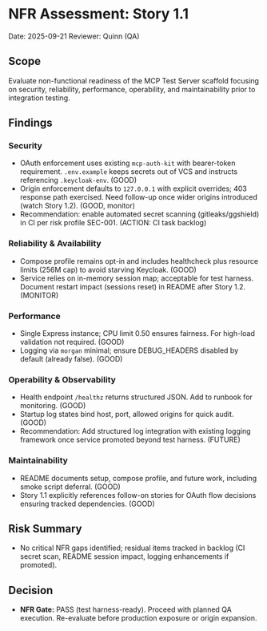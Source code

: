 # NFR Assessment: Story 1.1

Date: 2025-09-21
Reviewer: Quinn (QA)

## Scope
Evaluate non-functional readiness of the MCP Test Server scaffold focusing on security, reliability, performance, operability, and maintainability prior to integration testing.

## Findings

### Security
- OAuth enforcement uses existing `mcp-auth-kit` with bearer-token requirement. `.env.example` keeps secrets out of VCS and instructs referencing `.keycloak-env`. (GOOD)
- Origin enforcement defaults to `127.0.0.1` with explicit overrides; 403 response path exercised. Need follow-up once wider origins introduced (watch Story 1.2). (GOOD, monitor)
- Recommendation: enable automated secret scanning (gitleaks/ggshield) in CI per risk profile SEC-001. (ACTION: CI task backlog)

### Reliability & Availability
- Compose profile remains opt-in and includes healthcheck plus resource limits (256M cap) to avoid starving Keycloak. (GOOD)
- Service relies on in-memory session map; acceptable for test harness. Document restart impact (sessions reset) in README after Story 1.2. (MONITOR)

### Performance
- Single Express instance; CPU limit 0.50 ensures fairness. For high-load validation not required. (GOOD)
- Logging via `morgan` minimal; ensure DEBUG_HEADERS disabled by default (already false). (GOOD)

### Operability & Observability
- Health endpoint `/healthz` returns structured JSON. Add to runbook for monitoring. (GOOD)
- Startup log states bind host, port, allowed origins for quick audit. (GOOD)
- Recommendation: Add structured log integration with existing logging framework once service promoted beyond test harness. (FUTURE)

### Maintainability
- README documents setup, compose profile, and future work, including smoke script deferral. (GOOD)
- Story 1.1 explicitly references follow-on stories for OAuth flow decisions ensuring tracked dependencies. (GOOD)

## Risk Summary
- No critical NFR gaps identified; residual items tracked in backlog (CI secret scan, README session impact, logging enhancements if promoted).

## Decision
- **NFR Gate:** PASS (test harness-ready). Proceed with planned QA execution. Re-evaluate before production exposure or origin expansion.

